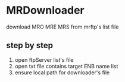# MRDownloader
download MRO MRE MRS  from mrftp's list file
## step by step
1. open ftpServer list's file
2. open txt file contains target ENB name list 
3. ensure local path for downloader's file
